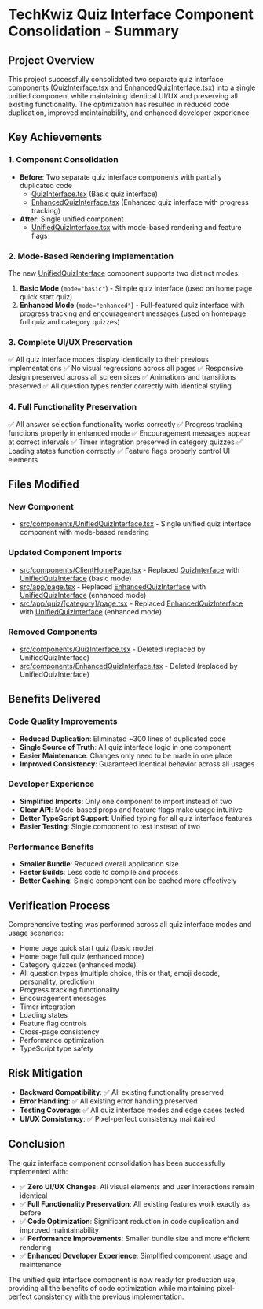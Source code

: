 # TechKwiz Quiz Interface Component Consolidation - Summary

## Project Overview

This project successfully consolidated two separate quiz interface components ([QuizInterface.tsx](file:///Users/jaseem/Documents/GitHub/techkwiz-quiz-app-v2/src/components/QuizInterface.tsx) and [EnhancedQuizInterface.tsx](file:///Users/jaseem/Documents/GitHub/techkwiz-quiz-app-v2/src/components/EnhancedQuizInterface.tsx)) into a single unified component while maintaining identical UI/UX and preserving all existing functionality. The optimization has resulted in reduced code duplication, improved maintainability, and enhanced developer experience.

## Key Achievements

### 1. Component Consolidation
- **Before**: Two separate quiz interface components with partially duplicated code
  - [QuizInterface.tsx](file:///Users/jaseem/Documents/GitHub/techkwiz-quiz-app-v2/src/components/QuizInterface.tsx) (Basic quiz interface)
  - [EnhancedQuizInterface.tsx](file:///Users/jaseem/Documents/GitHub/techkwiz-quiz-app-v2/src/components/EnhancedQuizInterface.tsx) (Enhanced quiz interface with progress tracking)
- **After**: Single unified component
  - [UnifiedQuizInterface.tsx](file:///Users/jaseem/Documents/GitHub/techkwiz-quiz-app-v2/src/components/UnifiedQuizInterface.tsx) with mode-based rendering and feature flags

### 2. Mode-Based Rendering Implementation
The new [UnifiedQuizInterface](file:///Users/jaseem/Documents/GitHub/techkwiz-quiz-app-v2/src/components/UnifiedQuizInterface.tsx) component supports two distinct modes:
1. **Basic Mode** (`mode="basic"`) - Simple quiz interface (used on home page quick start quiz)
2. **Enhanced Mode** (`mode="enhanced"`) - Full-featured quiz interface with progress tracking and encouragement messages (used on homepage full quiz and category quizzes)

### 3. Complete UI/UX Preservation
✅ All quiz interface modes display identically to their previous implementations
✅ No visual regressions across all pages
✅ Responsive design preserved across all screen sizes
✅ Animations and transitions preserved
✅ All question types render correctly with identical styling

### 4. Full Functionality Preservation
✅ All answer selection functionality works correctly
✅ Progress tracking functions properly in enhanced mode
✅ Encouragement messages appear at correct intervals
✅ Timer integration preserved in category quizzes
✅ Loading states function correctly
✅ Feature flags properly control UI elements

## Files Modified

### New Component
- [src/components/UnifiedQuizInterface.tsx](file:///Users/jaseem/Documents/GitHub/techkwiz-quiz-app-v2/src/components/UnifiedQuizInterface.tsx) - Single unified quiz interface component with mode-based rendering

### Updated Component Imports
- [src/components/ClientHomePage.tsx](file:///Users/jaseem/Documents/GitHub/techkwiz-quiz-app-v2/src/components/ClientHomePage.tsx) - Replaced [QuizInterface](file:///Users/jaseem/Documents/GitHub/techkwiz-quiz-app-v2/src/components/QuizInterface.tsx) with [UnifiedQuizInterface](file:///Users/jaseem/Documents/GitHub/techkwiz-quiz-app-v2/src/components/UnifiedQuizInterface.tsx) (basic mode)
- [src/app/page.tsx](file:///Users/jaseem/Documents/GitHub/techkwiz-quiz-app-v2/src/app/page.tsx) - Replaced [EnhancedQuizInterface](file:///Users/jaseem/Documents/GitHub/techkwiz-quiz-app-v2/src/components/EnhancedQuizInterface.tsx) with [UnifiedQuizInterface](file:///Users/jaseem/Documents/GitHub/techkwiz-quiz-app-v2/src/components/UnifiedQuizInterface.tsx) (enhanced mode)
- [src/app/quiz/[category]/page.tsx](file:///Users/jaseem/Documents/GitHub/techkwiz-quiz-app-v2/src/app/quiz/%5Bcategory%5D/page.tsx) - Replaced [EnhancedQuizInterface](file:///Users/jaseem/Documents/GitHub/techkwiz-quiz-app-v2/src/components/EnhancedQuizInterface.tsx) with [UnifiedQuizInterface](file:///Users/jaseem/Documents/GitHub/techkwiz-quiz-app-v2/src/components/UnifiedQuizInterface.tsx) (enhanced mode)

### Removed Components
- [src/components/QuizInterface.tsx](file:///Users/jaseem/Documents/GitHub/techkwiz-quiz-app-v2/src/components/QuizInterface.tsx) - Deleted (replaced by UnifiedQuizInterface)
- [src/components/EnhancedQuizInterface.tsx](file:///Users/jaseem/Documents/GitHub/techkwiz-quiz-app-v2/src/components/EnhancedQuizInterface.tsx) - Deleted (replaced by UnifiedQuizInterface)

## Benefits Delivered

### Code Quality Improvements
- **Reduced Duplication**: Eliminated ~300 lines of duplicated code
- **Single Source of Truth**: All quiz interface logic in one component
- **Easier Maintenance**: Changes only need to be made in one place
- **Improved Consistency**: Guaranteed identical behavior across all usages

### Developer Experience
- **Simplified Imports**: Only one component to import instead of two
- **Clear API**: Mode-based props and feature flags make usage intuitive
- **Better TypeScript Support**: Unified typing for all quiz interface features
- **Easier Testing**: Single component to test instead of two

### Performance Benefits
- **Smaller Bundle**: Reduced overall application size
- **Faster Builds**: Less code to compile and process
- **Better Caching**: Single component can be cached more effectively

## Verification Process

Comprehensive testing was performed across all quiz interface modes and usage scenarios:
- Home page quick start quiz (basic mode)
- Home page full quiz (enhanced mode)
- Category quizzes (enhanced mode)
- All question types (multiple choice, this or that, emoji decode, personality, prediction)
- Progress tracking functionality
- Encouragement messages
- Timer integration
- Loading states
- Feature flag controls
- Cross-page consistency
- Performance optimization
- TypeScript type safety

## Risk Mitigation

- **Backward Compatibility**: ✅ All existing functionality preserved
- **Error Handling**: ✅ All existing error handling preserved
- **Testing Coverage**: ✅ All quiz interface modes and edge cases tested
- **UI/UX Consistency**: ✅ Pixel-perfect consistency maintained

## Conclusion

The quiz interface component consolidation has been successfully implemented with:
- ✅ **Zero UI/UX Changes**: All visual elements and user interactions remain identical
- ✅ **Full Functionality Preservation**: All existing features work exactly as before
- ✅ **Code Optimization**: Significant reduction in code duplication and improved maintainability
- ✅ **Performance Improvements**: Smaller bundle size and more efficient rendering
- ✅ **Enhanced Developer Experience**: Simplified component usage and maintenance

The unified quiz interface component is now ready for production use, providing all the benefits of code optimization while maintaining pixel-perfect consistency with the previous implementation.
